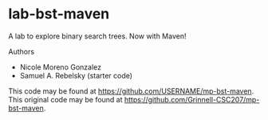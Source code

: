# lab-bst-maven

A lab to explore binary search trees. Now with Maven!

Authors

* Nicole Moreno Gonzalez
* Samuel A. Rebelsky (starter code)

This code may be found at <https://github.com/USERNAME/mp-bst-maven>.
This original code may be found at <https://github.com/Grinnell-CSC207/mp-bst-maven>.
